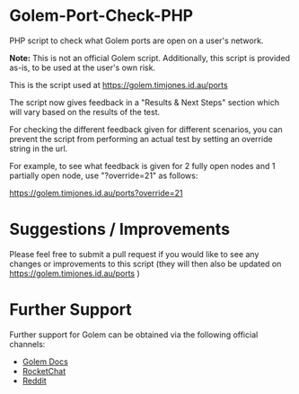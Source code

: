 # Golem-Port-Check-PHP
PHP script to check what Golem ports are open on a user's network.

**Note:** This is not an official Golem script. Additionally, this script is provided as-is, to be used at the user's own risk.

This is the script used at https://golem.timjones.id.au/ports

The script now gives feedback in a "Results & Next Steps" section which will vary based on the results of the test.

For checking the different feedback given for different scenarios, you can prevent the script from performing an actual test by setting an override string in the url.

For example, to see what feedback is given for 2 fully open nodes and 1 partially open node, use "?override=21" as follows:

https://golem.timjones.id.au/ports?override=21

# Suggestions / Improvements
Please feel free to submit a pull request if you would like to see any changes or improvements to this script (they will then also be updated on https://golem.timjones.id.au/ports )

# Further Support
Further support for Golem can be obtained via the following official channels:
* [Golem Docs](https://golem.network/documentation/09-common-issues-troubleshooting/port-forwarding-connection-errors/)
* [RocketChat](https://chat.golem.network/channel/testers)
* [Reddit](https://www.reddit.com/r/GolemProject/)
